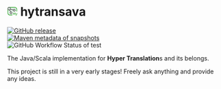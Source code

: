 # <img src="./.idea/icon.svg" height=24> hytransava

[badge_release_img]: https://img.shields.io/github/v/release/suk-ws/hytransava?display_name=release&label=latest&color=#00fa9a
[badge_release_target]: https://mvn.sukazyo.cc/#/releases/cc/sukazyo/hytransava
[badge_tests_img]: https://img.shields.io/github/actions/workflow/status/suk-ws/hytransava/test?label=Tests&color=dark-green
[badge_snapshot_img]: https://img.shields.io/maven-metadata/v?metadataUrl=https%3A%2F%2Fmvn.sukazyo.cc%2Fsnapshots%2Fcc%2Fsukazyo%2Fhytransava%2Fmaven-metadata.xml&label=snapshots&color=%231e90ff
[badge_snapshot_target]: https://mvn.sukazyo.cc/#/snapshots/cc/sukazyo/hytransava
[![GitHub release][badge_release_img]][badge_release_target]  
[![Maven metadata of snapshots][badge_snapshot_img]][badge_snapshot_target]  
![GitHub Workflow Status of test][badge_tests_img]  

The Java/Scala implementation for **Hyper Translation**s and its belongs.

This project is still in a very early stages! Freely ask anything and
provide any ideas.
